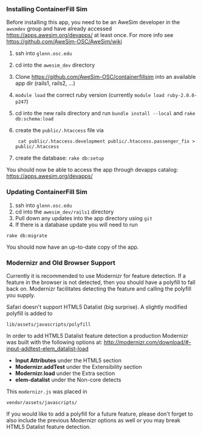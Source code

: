 ### Installing ContainerFill Sim

Before installing this app, you need to be an AweSim developer in the `awsmdev` group and have already accessed https://apps.awesim.org/devapps/ at least once. For more info see https://github.com/AweSim-OSC/AweSim/wiki

1. ssh into `glenn.osc.edu`
2. cd into the `awesim_dev` directory
3. Clone https://github.com/AweSim-OSC/containerfillsim into an available app dir (rails1, rails2, ...)
4. `module load` the correct ruby version (currently `module load ruby-2.0.0-p247`)
5. cd into the new rails directory and run `bundle install --local` and `rake db:schema:load`
6. create the `public/.htaccess` file via

        cat public/.htaccess.development public/.htaccess.passenger_fix > public/.htaccess

7. create the database: `rake db:setup`

You should now be able to access the app through devapps catalog: https://apps.awesim.org/devapps/

### Updating ContainerFill Sim

1. ssh into `glenn.osc.edu`
2. cd into the `awesim_dev/rails1` directory
3. Pull down any updates into the app directory using `git`
4. If there is a database update you will need to run

```
rake db:migrate
```

You should now have an up-to-date copy of the app.

### Modernizr and Old Browser Support

Currently it is recommended to use Modernizr for feature detection. If a feature in the browser is not detected, then you should have a polyfill to fall back on. Modernizr facilitates detecting the feature and calling the polyfill you supply.

Safari doesn't support HTML5 Datalist (big surprise). A slightly modified polyfill is added to

```
lib/assets/javascripts/polyfill
```

In order to add HTML5 Datalist feature detection a production Modernizr was built with the following options at: http://modernizr.com/download/#-input-addtest-elem_datalist-load

* **Input Attributes** under the HTML5 section
* **Modernizr.addTest** under the Extensibility section
* **Modernizr.load** under the Extra section
* **elem-datalist** under the Non-core detects

This `modernizr.js` was placed in

```
vendor/assets/javascripts/
```

If you would like to add a polyfill for a future feature, please don't forget to also include the previous Modernizr options as well or you may break HTML5 Datalist feature detection.
